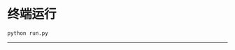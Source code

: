 # 终端运行

```shell
python run.py
```
*************************************************************************************************************************************************************************************************************************************************************************************************************************************************************************************************************************************************************************************************************************************************************************************************************************************************************************************************************************************************************************************************************************************************************************************************************************************************************************************************************************************************************************************************************************************************************
